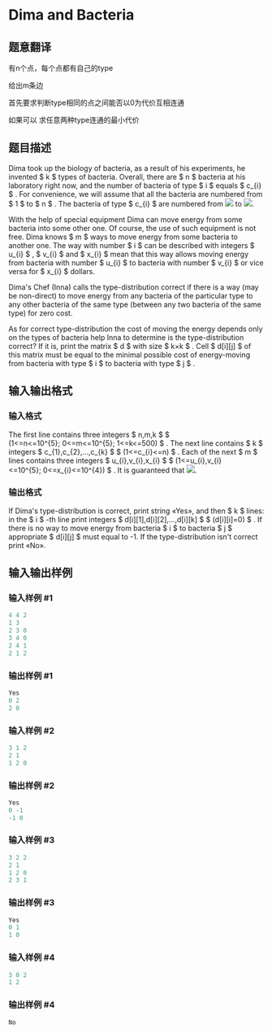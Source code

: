 # Dima and Bacteria

## 题意翻译

有n个点，每个点都有自己的type

给出m条边

首先要求判断type相同的点之间能否以0为代价互相连通

如果可以 求任意两种type连通的最小代价

## 题目描述

Dima took up the biology of bacteria, as a result of his experiments, he invented $ k $ types of bacteria. Overall, there are $ n $ bacteria at his laboratory right now, and the number of bacteria of type $ i $ equals $ c_{i} $ . For convenience, we will assume that all the bacteria are numbered from $ 1 $ to $ n $ . The bacteria of type $ c_{i} $ are numbered from ![](https://cdn.luogu.com.cn/upload/vjudge_pic/CF400D/982a571b1865821e9e229719b32d90deaece954a.png) to ![](https://cdn.luogu.com.cn/upload/vjudge_pic/CF400D/cadef4f1e0deb44673d0bf224d83a90828e59d96.png).

With the help of special equipment Dima can move energy from some bacteria into some other one. Of course, the use of such equipment is not free. Dima knows $ m $ ways to move energy from some bacteria to another one. The way with number $ i $ can be described with integers $ u_{i} $ , $ v_{i} $ and $ x_{i} $ mean that this way allows moving energy from bacteria with number $ u_{i} $ to bacteria with number $ v_{i} $ or vice versa for $ x_{i} $ dollars.

Dima's Chef (Inna) calls the type-distribution correct if there is a way (may be non-direct) to move energy from any bacteria of the particular type to any other bacteria of the same type (between any two bacteria of the same type) for zero cost.

As for correct type-distribution the cost of moving the energy depends only on the types of bacteria help Inna to determine is the type-distribution correct? If it is, print the matrix $ d $ with size $ k×k $ . Cell $ d[i][j] $ of this matrix must be equal to the minimal possible cost of energy-moving from bacteria with type $ i $ to bacteria with type $ j $ .

## 输入输出格式

### 输入格式

The first line contains three integers $ n,m,k $ $ (1<=n<=10^{5}; 0<=m<=10^{5}; 1<=k<=500) $ . The next line contains $ k $ integers $ c_{1},c_{2},...,c_{k} $ $ (1<=c_{i}<=n) $ . Each of the next $ m $ lines contains three integers $ u_{i},v_{i},x_{i} $ $ (1<=u_{i},v_{i}<=10^{5}; 0<=x_{i}<=10^{4}) $ . It is guaranteed that ![](https://cdn.luogu.com.cn/upload/vjudge_pic/CF400D/31b6f8aa1e4750c940bc1c186a5143544e1a885a.png).

### 输出格式

If Dima's type-distribution is correct, print string «Yes», and then $ k $ lines: in the $ i $ -th line print integers $ d[i][1],d[i][2],...,d[i][k] $ $ (d[i][i]=0) $ . If there is no way to move energy from bacteria $ i $ to bacteria $ j $ appropriate $ d[i][j] $ must equal to -1. If the type-distribution isn't correct print «No».

## 输入输出样例

### 输入样例 #1

```cpp
4 4 2
1 3
2 3 0
3 4 0
2 4 1
2 1 2

```
### 输出样例 #1

```cpp
Yes
0 2
2 0

```
### 输入样例 #2

```cpp
3 1 2
2 1
1 2 0

```
### 输出样例 #2

```cpp
Yes
0 -1
-1 0

```
### 输入样例 #3

```cpp
3 2 2
2 1
1 2 0
2 3 1

```
### 输出样例 #3

```cpp
Yes
0 1
1 0

```
### 输入样例 #4

```cpp
3 0 2
1 2

```
### 输出样例 #4

```cpp
No

```
